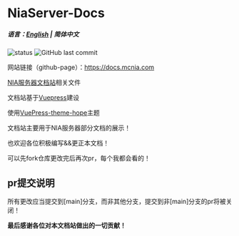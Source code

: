 # NiaServer-Docs

##### 语言：[English](README_en.md) | 简体中文

![status](https://img.shields.io/github/actions/workflow/status/Nia-Server/NiaServer-Docs/deploy-docs.yml?style=for-the-badge)
![GitHub last commit](https://img.shields.io/github/last-commit/Nia-Server/NiaServer-Docs?style=for-the-badge)

网站链接（github-page）：https://docs.mcnia.com

[NIA服务器文档站](https://docs.mcnia.com/)相关文件

文档站基于[Vuepress](https://v2.vuepress.vuejs.org/)建设

使用[VuePress-theme-hope](https://theme-hope.vuejs.press/)主题

文档站主要用于NIA服务器部分文档的展示！

也欢迎各位积极编写&&更正本文档！

可以先fork仓库更改完后再次pr，每个我都会看的！

## pr提交说明

所有更改应当提交到[main]分支，而非其他分支，提交到非[main]分支的pr将被关闭！

**最后感谢各位对本文档站做出的一切贡献！**

